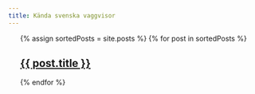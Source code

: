 ```yaml
---
title: Kända svenska vaggvisor
---
```


<ul>
  {% assign sortedPosts = site.posts %}
  {% for post in sortedPosts %}
    <h2><a href="{{ post.url }}">{{ post.title }}</a></h2>
  {% endfor %}
</ul>
